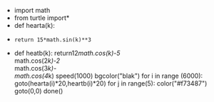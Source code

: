 - import math
- from turtle import*
- def hearta(k):
-     return 15*math.sin(k)**3
- def heatb(k):
      return12*math.cos(k)-5*\
      math.cos(2*k)-2*\
      math.cos(3*k)-\
      math.cos(4*k)
  speed(1000)
  bgcolor("blak")
  for i in range (6000):
      goto(hearta(i)*20,heartb(i)*20)
      for j in range(5):
          color("#f73487")
      goto(0,0)
  done()
